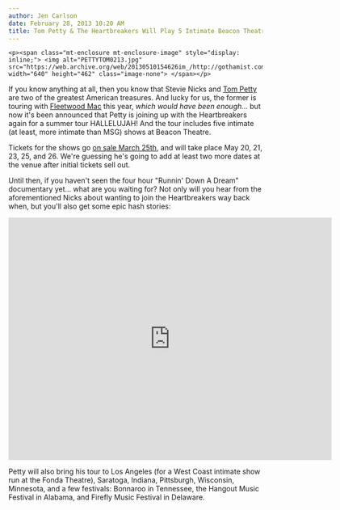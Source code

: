 ```yaml
---
author: Jen Carlson
date: February 28, 2013 10:20 AM
title: Tom Petty & The Heartbreakers Will Play 5 Intimate Beacon Theatre Shows
---
```



	
	
	
	<p><span class="mt-enclosure mt-enclosure-image" style="display: inline;"> <img alt="PETTYTOM0213.jpg" src="https://web.archive.org/web/20130510154626im_/http://gothamist.com/attachments/arts_jen/PETTYTOM0213.jpg" width="640" height="462" class="image-none"> </span></p>

<p>If you know anything at all, then you know that Stevie Nicks and <a href="https://web.archive.org/web/20130510154626/http://gothamist.com/tags/tompetty">Tom Petty</a> are two of the greatest American treasures. And lucky for us, the former is touring with <a href="https://web.archive.org/web/20130510154626/http://gothamist.com/tags/fleetwoodmac">Fleetwood Mac</a> this year, <em>which would have been enough</em>... but now it&apos;s been announced that Petty is joining up with the Heartbreakers again for a summer tour HALLELUJAH! And the tour includes five intimate (at least, more intimate than MSG) shows at Beacon Theatre.</p>

<p>Tickets for the shows go <a href="https://web.archive.org/web/20130510154626/http://www.ticketmaster.com/Beacon-Theatre-tickets-New-York/venue/237665">on sale March 25th</a>, and will take place May 20, 21, 23, 25, and 26. We&apos;re guessing he&apos;s going to add at least two more dates at the venue after initial tickets sell out.</p>

<p>Until then, if you haven&apos;t seen the four hour &quot;Runnin&apos; Down A Dream&quot; documentary yet... what are you waiting for? Not only will you hear from the aforementioned Nicks about wanting to join the Heartbreakers way back when, but you&apos;ll also get some epic hash stories:</p>

<p><iframe width="640" height="480" src="https://web.archive.org/web/20130510154626if_/http://www.youtube.com/embed/pK-SOLqLV4U" frameborder="0" allowfullscreen></iframe></p>

<p>Petty will also bring his tour to Los Angeles (for a West Coast intimate show run at the Fonda Theatre), Saratoga, Indiana, Pittsburgh, Wisconsin, Minnesota, and a few festivals: Bonnaroo in Tennessee, the Hangout Music Festival in Alabama, and Firefly Music Festival in Delaware.</p>
	
	
	
	
	
